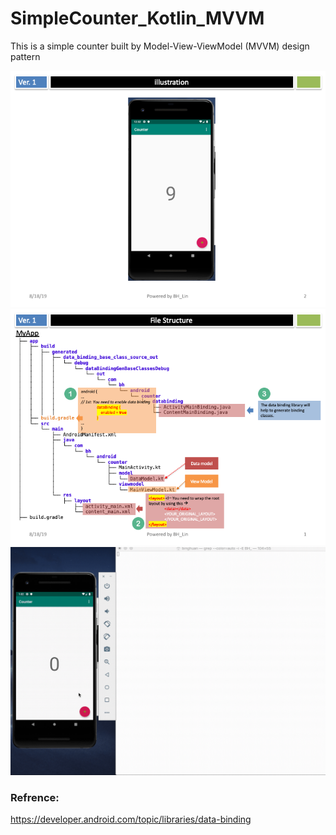 # SimpleCounter_Kotlin_MVVM

This is a simple counter built by Model-View-ViewModel (MVVM) design pattern

![](memo/Slide2.png)
![](memo/Slide1.png)
![](memo/demo.gif)

### Refrence:  
<https://developer.android.com/topic/libraries/data-binding>

